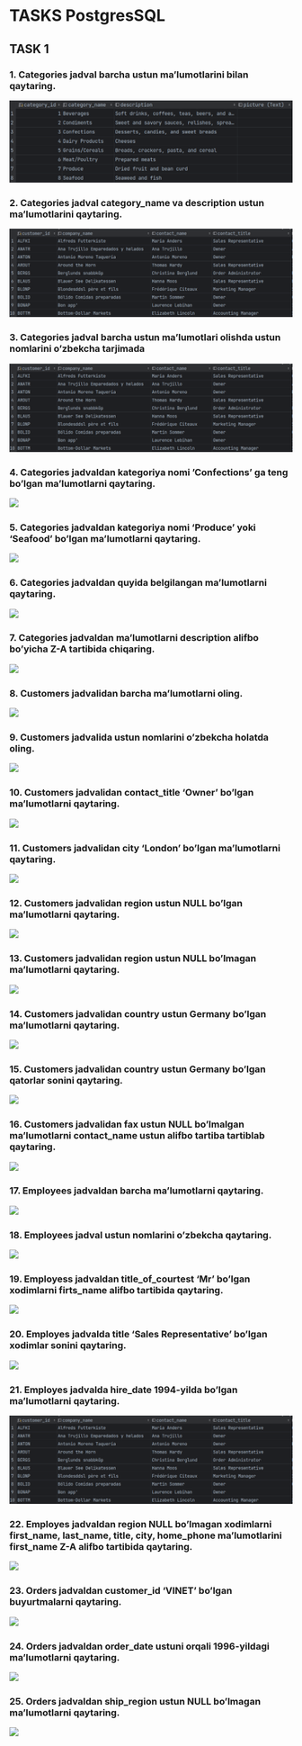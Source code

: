 # TASKS PostgresSQL

## TASK 1

### 1. Categories jadval barcha ustun ma’lumotlarini bilan qaytaring.

![task1.png](Lesson1%2Ftask1.png)

### 2. Categories jadval category_name va description ustun ma’lumotlarini qaytaring.

![task2.png](Lesson1%2Ftask8.png)

### 3. Categories jadval barcha ustun ma’lumotlari olishda ustun nomlarini o’zbekcha tarjimada

![task3.png](Lesson1%2Ftask8.png)

### 4. Categories jadvaldan kategoriya nomi ’Confections’ ga teng bo’lgan ma’lumotlarni qaytaring.

![](/home/saydullo/Desktop/PythonCourse-2023/Database/Lesson1/task4.png)

### 5. Categories jadvaldan kategoriya nomi ‘Produce’ yoki ‘Seafood’ bo’lgan ma’lumotlarni qaytaring.

![](/home/saydullo/Desktop/PythonCourse-2023/Database/Lesson1/task5.png)

### 6. Categories jadvaldan quyida belgilangan ma’lumotlarni qaytaring.

![](/home/saydullo/Desktop/PythonCourse-2023/Database/Lesson1/task6.png)

### 7. Categories jadvaldan ma’lumotlarni description alifbo bo’yicha Z-A tartibida chiqaring.

![](/home/saydullo/Desktop/PythonCourse-2023/Database/Lesson1/task7.png)

### 8. Customers jadvalidan barcha ma’lumotlarni oling.

![](/home/saydullo/Desktop/PythonCourse-2023/Database/Lesson1/task8.png)

### 9. Customers jadvalida ustun nomlarini o’zbekcha holatda oling.

![](/home/saydullo/Desktop/PythonCourse-2023/Database/Lesson1/task9.png)

### 10. Customers jadvalidan contact_title ‘Owner’ bo’lgan ma’lumotlarni qaytaring.

![](/home/saydullo/Desktop/PythonCourse-2023/Database/Lesson1/task10.png)

### 11. Customers jadvalidan city ‘London’ bo’lgan ma’lumotlarni qaytaring.

![](/home/saydullo/Desktop/PythonCourse-2023/Database/Lesson1/task11.png)

### 12. Customers jadvalidan region ustun NULL bo’lgan ma’lumotlarni qaytaring.

![](/home/saydullo/Desktop/PythonCourse-2023/Database/Lesson1/task12.png)

### 13. Customers jadvalidan region ustun NULL bo’lmagan ma’lumotlarni qaytaring.

![](/home/saydullo/Desktop/PythonCourse-2023/Database/Lesson1/task13.png)

### 14. Customers jadvalidan country ustun Germany bo’lgan ma’lumotlarni qaytaring.

![](/home/saydullo/Desktop/PythonCourse-2023/Database/Lesson1/task14.png)

### 15. Customers jadvalidan country ustun Germany bo’lgan qatorlar sonini qaytaring.

![](/home/saydullo/Desktop/PythonCourse-2023/Database/Lesson1/task15.png)

### 16. Customers jadvalidan fax ustun NULL bo’lmalgan ma’lumotlarni contact_name ustun alifbo tartiba tartiblab qaytaring.

![](/home/saydullo/Desktop/PythonCourse-2023/Database/Lesson1/task16.png)

### 17. Employees jadvaldan barcha ma’lumotlarni qaytaring.

![](/home/saydullo/Desktop/PythonCourse-2023/Database/Lesson1/task17.png)

### 18. Employees jadval ustun nomlarini o’zbekcha qaytaring.

![](/home/saydullo/Desktop/PythonCourse-2023/Database/Lesson1/task18.png)

### 19. Employess jadvaldan title_of_courtest ‘Mr’ bo’lgan xodimlarni firts_name alifbo tartibida qaytaring.

![](/home/saydullo/Desktop/PythonCourse-2023/Database/Lesson1/task19.png)

### 20. Employes jadvalda title ‘Sales Representative’ bo’lgan xodimlar sonini qaytaring.

![](/home/saydullo/Desktop/PythonCourse-2023/Database/Lesson1/task20.png)

### 21. Employes jadvalda hire_date 1994-yilda bo’lgan ma’lumotlarni qaytaring.

![task8.png](Lesson1%2Ftask8.png)
### 22. Employes jadvaldan region NULL bo’lmagan xodimlarni first_name, last_name, title, city, home_phone ma’lumotlarini first_name Z-A alifbo tartibida qaytaring.

![](/home/saydullo/Desktop/PythonCourse-2023/Database/Lesson1/task22.png)

### 23. Orders jadvaldan customer_id ‘VINET’ bo’lgan buyurtmalarni qaytaring.

![](/home/saydullo/Desktop/PythonCourse-2023/Database/Lesson1/task23.png)

### 24. Orders jadvaldan order_date ustuni orqali 1996-yildagi ma’lumotlarni qaytaring.

![](/home/saydullo/Desktop/PythonCourse-2023/Database/Lesson1/task24.png)

### 25. Orders jadvaldan ship_region ustun NULL bo’lmagan ma’lumotlarni qaytaring.

![](/home/saydullo/Desktop/PythonCourse-2023/Database/Lesson1/task15.png)